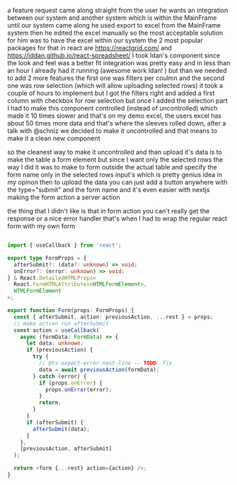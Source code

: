 a feature request came along straight from the user
he wants an integration between our system and another system which is within the MainFrame
until our system came along he used export to excel from the MainFrame system then he edited the excel manually
so the most acceptable solution for him was to have the excel within our system
the 2 most popular packages for that in react are https://reactgrid.com/ and https://iddan.github.io/react-spreadsheet/ I took Idan's component since the look and feel was a better fit
integration was pretty easy and in less than an hour I already had it running (awesome work Idan! )
but than we needed to add 2 more features the first one was filters per coulmn and the second one was row selection (which will allow uploading selected rows)
it took a couple of hours to implement but I got the filters right and added a first column with checkbox for row selection
but once I added the selection part I had to make this component controlled (instead of uncontrolled) 
which made it 10 times slower and that's on my demo excel, the users excel has about 50 times more data
and that's where the sleeves rolled down, after a talk with @schniz we decided to make it uncontrolled and that means to make it a clean new component

so the cleanest way to make it uncontrolled and than upload it's data is to make the table a form element
but since I want only the selected rows the way I did it was to make to form outside the actual table and specify the form name only in the selected rows input's
which is pretty genius idea in my opinon
then to upload the data you can just add a button anywhere with the type="submit" and the form name
and it's even easier with nextjs making the form action a server action

the thing that I didn't like is that in form action you can't really get the response or a nice error handler
that's when I had to wrap the regular react form with my own form
```typescript

import { useCallback } from 'react';

export type FormProps = {
  afterSubmit?: (data?: unknown) => void;
  onError?: (error: unknown) => void;
} & React.DetailedHTMLProps<
  React.FormHTMLAttributes<HTMLFormElement>,
  HTMLFormElement
>;

export function Form(props: FormProps) {
  const { afterSubmit, action: previousAction, ...rest } = props;
  // make action run afterSubmit
  const action = useCallback(
    async (formData: FormData) => {
      let data: unknown;
      if (previousAction) {
        try {
          // @ts-expect-error-next-line -- TODO: fix
          data = await previousAction(formData);
        } catch (error) {
          if (props.onError) {
            props.onError(error);
          }
          return;
        }
      }
      if (afterSubmit) {
        afterSubmit(data);
      }
    },
    [previousAction, afterSubmit]
  );

  return <form {...rest} action={action} />;
}


```

